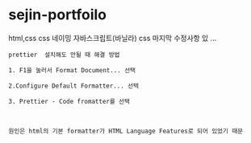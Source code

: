 # sejin-portfoilo
 html,css 
 css 네이밍
 자바스크립트(바닐라)
 css 마지막 수정사항 있
 ...
 
```
prettier  설치해도 안될 때 해결 방법

1. F1을 눌러서 Format Document... 선택

2.Configure Default Formatter... 선택

3. Prettier - Code fromatter를 선택



원인은 html의 기본 formatter가 HTML Language Features로 되어 있었기 때문
```
